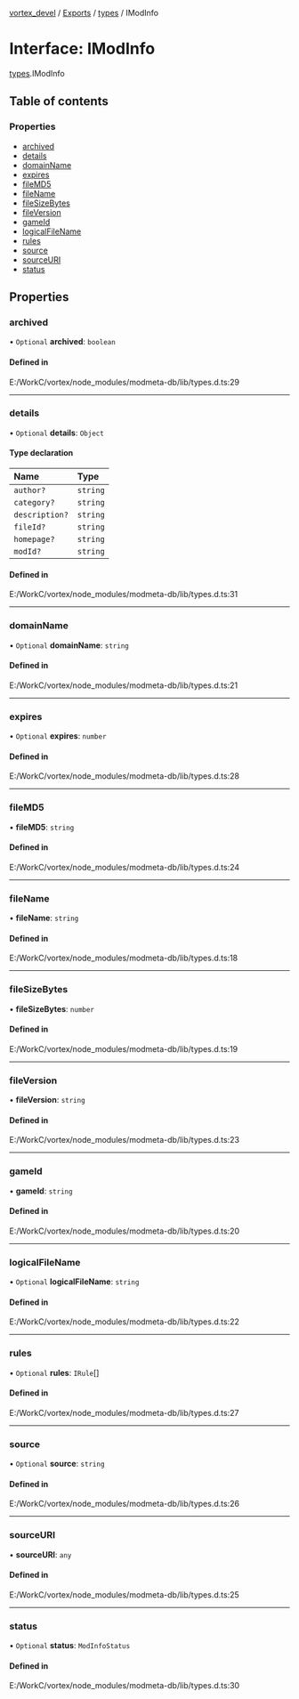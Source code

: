 [vortex_devel](../README.md) / [Exports](../modules.md) / [types](../modules/types.md) / IModInfo

# Interface: IModInfo

[types](../modules/types.md).IModInfo

## Table of contents

### Properties

- [archived](types.IModInfo.md#archived)
- [details](types.IModInfo.md#details)
- [domainName](types.IModInfo.md#domainname)
- [expires](types.IModInfo.md#expires)
- [fileMD5](types.IModInfo.md#filemd5)
- [fileName](types.IModInfo.md#filename)
- [fileSizeBytes](types.IModInfo.md#filesizebytes)
- [fileVersion](types.IModInfo.md#fileversion)
- [gameId](types.IModInfo.md#gameid)
- [logicalFileName](types.IModInfo.md#logicalfilename)
- [rules](types.IModInfo.md#rules)
- [source](types.IModInfo.md#source)
- [sourceURI](types.IModInfo.md#sourceuri)
- [status](types.IModInfo.md#status)

## Properties

### archived

• `Optional` **archived**: `boolean`

#### Defined in

E:/WorkC/vortex/node_modules/modmeta-db/lib/types.d.ts:29

___

### details

• `Optional` **details**: `Object`

#### Type declaration

| Name | Type |
| :------ | :------ |
| `author?` | `string` |
| `category?` | `string` |
| `description?` | `string` |
| `fileId?` | `string` |
| `homepage?` | `string` |
| `modId?` | `string` |

#### Defined in

E:/WorkC/vortex/node_modules/modmeta-db/lib/types.d.ts:31

___

### domainName

• `Optional` **domainName**: `string`

#### Defined in

E:/WorkC/vortex/node_modules/modmeta-db/lib/types.d.ts:21

___

### expires

• `Optional` **expires**: `number`

#### Defined in

E:/WorkC/vortex/node_modules/modmeta-db/lib/types.d.ts:28

___

### fileMD5

• **fileMD5**: `string`

#### Defined in

E:/WorkC/vortex/node_modules/modmeta-db/lib/types.d.ts:24

___

### fileName

• **fileName**: `string`

#### Defined in

E:/WorkC/vortex/node_modules/modmeta-db/lib/types.d.ts:18

___

### fileSizeBytes

• **fileSizeBytes**: `number`

#### Defined in

E:/WorkC/vortex/node_modules/modmeta-db/lib/types.d.ts:19

___

### fileVersion

• **fileVersion**: `string`

#### Defined in

E:/WorkC/vortex/node_modules/modmeta-db/lib/types.d.ts:23

___

### gameId

• **gameId**: `string`

#### Defined in

E:/WorkC/vortex/node_modules/modmeta-db/lib/types.d.ts:20

___

### logicalFileName

• `Optional` **logicalFileName**: `string`

#### Defined in

E:/WorkC/vortex/node_modules/modmeta-db/lib/types.d.ts:22

___

### rules

• `Optional` **rules**: `IRule`[]

#### Defined in

E:/WorkC/vortex/node_modules/modmeta-db/lib/types.d.ts:27

___

### source

• `Optional` **source**: `string`

#### Defined in

E:/WorkC/vortex/node_modules/modmeta-db/lib/types.d.ts:26

___

### sourceURI

• **sourceURI**: `any`

#### Defined in

E:/WorkC/vortex/node_modules/modmeta-db/lib/types.d.ts:25

___

### status

• `Optional` **status**: `ModInfoStatus`

#### Defined in

E:/WorkC/vortex/node_modules/modmeta-db/lib/types.d.ts:30
